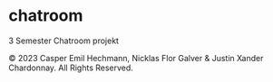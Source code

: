 # chatroom
3 Semester Chatroom projekt


© 2023 Casper Emil Hechmann, Nicklas Flor Galver & Justin Xander Chardonnay. All Rights Reserved.
